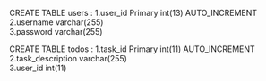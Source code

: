 CREATE TABLE users : 
1.user_id Primary	    int(13)		      AUTO_INCREMENT		     
2.username	          varchar(255)    
3.password	          varchar(255)	    


CREATE TABLE todos : 
1.task_id Primary	    int(11)					AUTO_INCREMENT	             
2.task_description	  varchar(255)	          
3.user_id	            int(11)			       

